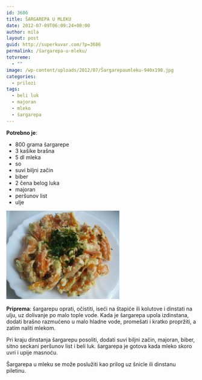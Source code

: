 ```yaml
---
id: 3686
title: ŠARGAREPA U MLEKU
date: 2012-07-09T06:09:24+00:00
author: mila
layout: post
guid: http://superkuvar.com/?p=3686
permalink: /šargarepa-u-mleku/
totvreme:
  - ""
image: /wp-content/uploads/2012/07/Šargarepaumleku-940x198.jpg
categories:
  - prilozi
tags:
  - beli luk
  - majoran
  - mleko
  - šargarepa
---
```

**Potrebno je**:

  * 800 grama šargarepe
  * 3 kašike brašna
  * 5 dl mleka
  * so
  * suvi biljni začin
  * biber
  * 2 čena belog luka
  * majoran
  * peršunov list
  * ulje

<img class="alignnone size-medium wp-image-3687" title="Šargarepaumleku" src="/wp-content/uploads/2012/07/argarepaumleku-e1341813998847-300x234.jpg" alt="" width="300" height="234" /> 

**Priprema**: šargarepu oprati, očistiti, iseći na štapiće ili kolutove i dinstati na ulju, uz dolivanje po malo tople vode. Kada je šargarepa upola izdinstana, dodati brašno razmućeno u malo hladne vode, promešati i kratko propržiti, a zatim naliti mlekom.

Pri kraju dinstanja šargarepu posoliti, dodati suvi biljni začin, majoran, biber, sitno seckani peršunov list i beli luk. šargarepa je gotova kada mleko skoro uvri i upije masnoću.

Šargarepa u mleku se može poslužiti kao prilog uz šnicle ili dinstanu piletinu.